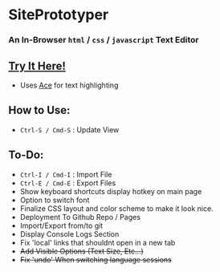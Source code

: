 # SitePrototyper

### An In-Browser `html` / `css` / `javascript` Text Editor

## [Try It Here!](https://tiredamage42.github.io/SitePrototyper/)

- Uses [Ace](https://ace.c9.io "Visit the Ace homepage") for text highlighting

## How to Use:
- `Ctrl-S / Cmd-S` : Update View

## To-Do:
- `Ctrl-I / Cmd-I` : Import File
- `Ctrl-E / Cmd-E` : Export Files
- Show keyboard shortcuts display hotkey on main page
- Option to switch font
- Finalize CSS layout and color scheme to make it look nice.
- Deployment To Github Repo / Pages
- Import/Export from/to git
- Display Console Logs Section
- Fix 'local' links that shouldnt open in a new tab
- ~~Add Visible Options (Text Size, Etc...)~~
- ~~Fix 'undo' When switching language sessions~~
